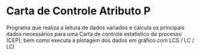 # Carta de Controle Atributo P
Programa que realiza a leitura de dados variados  e calcula os principais dados necessários para uma Carta de controle estatístico de processo (CEP), bem como executa a plotagem dos dados em gráfico com LCS / LC / LCI
